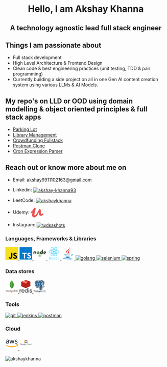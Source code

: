 <h1 align="center">Hello, I am Akshay Khanna</h1>
<h2 align="center">A technology agnostic lead full stack engineer</h2>

## Things I am passionate about

- Full stack development
- High Level Architecture & Frontend Design 
- Clean code & best engineering practices (unit testing, TDD & pair programming)
- Currently building a side project on all in one Gen AI content creation system using various LLMs & AI Models.

## My repo's on LLD or OOD using domain modelling & object oriented principles & full stack apps
  - [Parking Lot](https://github.com/akshaykhanna/ParkingLot)
  - [Library Management](https://github.com/akshaykhanna/LibraryManagement)
  - [Crowdfunding Fullstack](https://github.com/akshaykhanna/crowdfunding-fullstack)
  - [Postman Clone](https://github.com/akshaykhanna/PostmanClone)
  - [Cron Expression Parser](https://github.com/akshaykhanna/Cron-Expression-Parser)

## Reach out or know more about me on

- Email: [akshay9911102163@gmail.com](akshay9911102163@gmail.com)

- Linkedin: <a href="https://linkedin.com/in/akshay-khanna93" target="blank"><img align="center" src="https://raw.githubusercontent.com/rahuldkjain/github-profile-readme-generator/master/src/images/icons/Social/linked-in-alt.svg" alt="akshay-khanna93" height="30" width="40" /></a>

- LeetCode: <a href="https://leetcode.com/u/akshaykhanna/" target="blank"><img align="center" src="https://raw.githubusercontent.com/rahuldkjain/github-profile-readme-generator/master/src/images/icons/Social/leet-code.svg" alt="akshaykhanna" height="30" width="40" /></a>

- Udemy: <a href="https://www.udemy.com/user/akshay-khanna-79/" target="blank"><img align="center" src="https://raw.githubusercontent.com/akshaykhanna/akshaykhanna/refs/heads/main/udemy-icon.svg" alt="akshaykhanna" height="30" width="40" /></a>
</p>

- Instagram: <a href="https://www.instagram.com/dsashots/" target="blank"><img align="center" src="https://raw.githubusercontent.com/rahuldkjain/github-profile-readme-generator/master/src/images/icons/Social/instagram.svg" alt="@dsashots" height="30" width="40" /></a>
</p>

<h3 align="left">Languages, Frameworks & Libraries</h3>
<p align="left"> 
  <a href="https://developer.mozilla.org/en-US/docs/Web/JavaScript" target="_blank" rel="noreferrer">
 <img src="https://raw.githubusercontent.com/akshaykhanna/akshaykhanna/refs/heads/main/js.svg" alt="javascript" width="40" height="40"/> </a> 
  <a href="https://www.typescriptlang.org/" target="_blank" rel="noreferrer">
  <img src="https://raw.githubusercontent.com/devicons/devicon/master/icons/typescript/typescript-original.svg" alt="typescript" width="40" height="40"/> </a> 
  <a href="https://nodejs.org" target="_blank" rel="noreferrer"> 
  <img src="https://raw.githubusercontent.com/devicons/devicon/master/icons/nodejs/nodejs-original-wordmark.svg" alt="nodejs" width="40" height="40"/> </a> 
  <a href="https://reactjs.org/" target="_blank" rel="noreferrer"> 
  <img src="https://raw.githubusercontent.com/devicons/devicon/master/icons/react/react-original-wordmark.svg" alt="react" width="40" height="40"/> </a> 
  <a href="https://www.java.com" target="_blank" rel="noreferrer"> 
  <img src="https://raw.githubusercontent.com/devicons/devicon/master/icons/java/java-original.svg" alt="java" width="40" height="40"/> </a>
  <a href="https://go.dev/" target="_blank" rel="noreferrer"> 
  <img src="https://go.dev/blog/go-brand/Go-Logo/SVG/Go-Logo_Blue.svg" alt="golang" width="40" height="40"/> </a>
  <a href="https://www.selenium.dev" target="_blank" rel="noreferrer"> 
  <img src="https://raw.githubusercontent.com/detain/svg-logos/780f25886640cef088af994181646db2f6b1a3f8/svg/selenium-logo.svg" alt="selenium" width="40" height="40"/> </a>
  <a href="https://spring.io/" target="_blank" rel="noreferrer"> 
  <img src="https://www.vectorlogo.zone/logos/springio/springio-icon.svg" alt="spring" width="40" height="40"/> </a> 
</p>

<h3 align="left">Data stores</h3>
<p align="left"> 
  <a href="https://www.mongodb.com/" target="_blank" rel="noreferrer"> 
  <img src="https://raw.githubusercontent.com/devicons/devicon/master/icons/mongodb/mongodb-original-wordmark.svg" alt="mongodb" width="40" height="40"/> </a> 
  <a href="https://redis.io" target="_blank" rel="noreferrer"> 
  <img src="https://raw.githubusercontent.com/devicons/devicon/master/icons/redis/redis-original-wordmark.svg" alt="redis" width="40" height="40"/> </a> 
  <a href="https://www.postgresql.org" target="_blank" rel="noreferrer"> 
  <img src="https://raw.githubusercontent.com/devicons/devicon/master/icons/postgresql/postgresql-original-wordmark.svg" alt="postgresql" width="40" height="40"/> </a> 
</p>

<h3 align="left">Tools</h3>
<p align="left"> 
  <a href="https://git-scm.com/" target="_blank" rel="noreferrer"> 
  <img src="https://www.vectorlogo.zone/logos/git-scm/git-scm-icon.svg" alt="git" width="40" height="40"/> </a> 
  <a href="https://www.jenkins.io" target="_blank" rel="noreferrer"> 
  <img src="https://www.vectorlogo.zone/logos/jenkins/jenkins-icon.svg" alt="jenkins" width="40" height="40"/> </a> 
  <a href="https://postman.com" target="_blank" rel="noreferrer"> 
  <img src="https://www.vectorlogo.zone/logos/getpostman/getpostman-icon.svg" alt="postman" width="40" height="40"/> </a> 
</p>  
 
<h3 align="left">Cloud</h3>
<p align="left"> 
  <a href="https://aws.amazon.com" target="_blank" rel="noreferrer"> 
  <img src="https://raw.githubusercontent.com/devicons/devicon/master/icons/amazonwebservices/amazonwebservices-original-wordmark.svg" alt="aws" width="40" height="40"/> </a
<a href="https://cloud.google.com" target="_blank" rel="noreferrer"> 
  <img src="https://raw.githubusercontent.com/devicons/devicon/refs/heads/master/icons/googlecloud/googlecloud-original-wordmark.svg" alt="gcp" width="40" height="40"/> </a> 
</p>
  
<p>
  <img align="center" src="https://github-readme-stats.vercel.app/api/top-langs?username=akshaykhanna&show_icons=true&locale=en&layout=compact" alt="akshaykhanna" />
</p>
